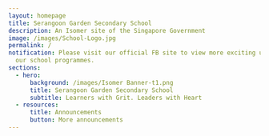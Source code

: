 ```yaml
---
layout: homepage
title: Serangoon Garden Secondary School
description: An Isomer site of the Singapore Government
image: /images/School-Logo.jpg
permalink: /
notification: Please visit our official FB site to view more exciting updates on
  our school programmes.
sections:
  - hero:
      background: /images/Isomer Banner-t1.png
      title: Serangoon Garden Secondary School
      subtitle: Learners with Grit. Leaders with Heart
  - resources:
      title: Announcements
      button: More announcements
---
```

